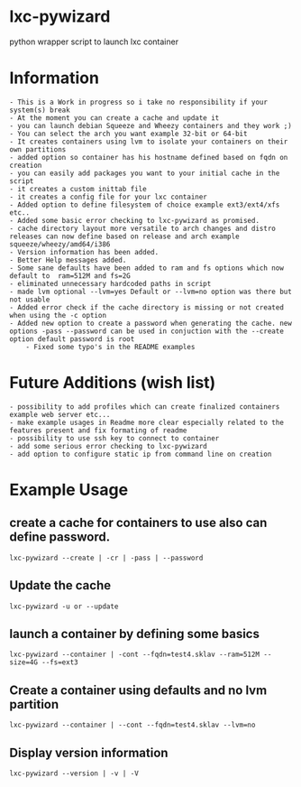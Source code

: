 lxc-pywizard
============

python wrapper script to launch lxc container

Information
============
	- This is a Work in progress so i take no responsibility if your system(s) break
	- At the moment you can create a cache and update it
	- you can launch debian Squeeze and Wheezy containers and they work ;)
	- You can select the arch you want example 32-bit or 64-bit
	- It creates containers using lvm to isolate your containers on their own partitions
	- added option so container has his hostname defined based on fqdn on creation
	- you can easily add packages you want to your initial cache in the script
	- it creates a custom inittab file
	- it creates a config file for your lxc container
	- Added option to define filesystem of choice example ext3/ext4/xfs etc..
	- Added some basic error checking to lxc-pywizard as promised.
	- cache directory layout more versatile to arch changes and distro releases can now define based on release and arch example squeeze/wheezy/amd64/i386
	- Version information has been added.
	- Better Help messages added.
	- Some sane defaults have been added to ram and fs options which now default to  ram=512M and fs=2G
	- eliminated unnecessary hardcoded paths in script
	- made lvm optional --lvm=yes Default or --lvm=no option was there but not usable
	- Added error check if the cache directory is missing or not created when using the -c option
	- Added new option to create a password when generating the cache. new options -pass --password can be used in conjuction with the --create option default password is root
        - Fixed some typo's in the README examples


Future Additions (wish list)
============================
	- possibility to add profiles which can create finalized containers example web server etc...
	- make example usages in Readme more clear especially related to the features present and fix formating of readme
	- possibility to use ssh key to connect to container
	- add some serious error checking to lxc-pywizard
	- add option to configure static ip from command line on creation

Example Usage
=============
create a cache for containers to use also can define password.
-
	lxc-pywizard --create | -cr | -pass | --password

Update the cache
-
	lxc-pywizard -u or --update

launch a container by defining some basics
-
	lxc-pywizard --container | -cont --fqdn=test4.sklav --ram=512M --size=4G --fs=ext3

Create a container using defaults and no lvm partition
-
	lxc-pywizard --container | --cont --fqdn=test4.sklav --lvm=no

Display version information
-
	lxc-pywizard --version | -v | -V
